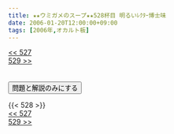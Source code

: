 ```yaml
---
title: ★★ウミガメのスープ★★528杯目 明るいﾚｸﾀｰ博士味
date: 2006-01-20T12:00:00+09:00
tags: [2006年,オカルト板]
---
```

<div class="th_left"><a href="../527"><< 527</a></div>
<div class="th_right"><a href="../529">529 >></a></div>
<br><br>
<script src="../../js/cupsoup.js"></script>
<form>
<input type="button" value="問題と解説のみにする" onClick="toggleCupsoup()">
</form>
{{< 528 >}}
<div class="th_left"><a href="../527"><< 527</a></div>
<div class="th_right"><a href="../529">529 >></a></div>